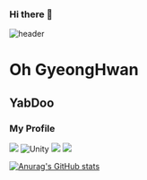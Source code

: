 ### Hi there 👋
![header](https://capsule-render.vercel.app/api?type=waving&color=black&height=300&section=header&text=This%20Is%20YabDoo%&fontSize=90&fontAlignY=38&desc=My%20First%20Profile%20!&descAlignY=51&descAlign=62)

# Oh GyeongHwan
## YabDoo
### My Profile
<img src="https://img.shields.io/badge/CSharp-239120?style=flat-square&logo=C#&logoColor=white"/>
<img alt="Unity" src ="https://img.shields.io/badge/Unity-FAFAFA.svg?&style=for-the-badge&logo=Unity&logoColor=black"/>
<img src="https://img.shields.io/badge/Github-181717?style=flat-square&logo=Github&logoColor=white"/>
<img src="https://img.shields.io/badge/SourceTree-0052CC?style=flat-square&logo=SourceTree&logoColor=white"/>

[![Anurag's GitHub stats](https://github-readme-stats.vercel.app/api?username=yabidooooo&show_icons=true&theme=dark&include_all_commits=true)](https://github.com/anuraghazra/github-readme-stats)
<!--
**yabidooooo/yabidooooo** is a ✨ _special_ ✨ repository because its `README.md` (this file) appears on your GitHub profile.

Here are some ideas to get you started:

- 🔭 I’m currently working on ...
- 🌱 I’m currently learning ...
- 👯 I’m looking to collaborate on ...
- 🤔 I’m looking for help with ...
- 💬 Ask me about ...
- 📫 How to reach me: ...
- 😄 Pronouns: ...
- ⚡ Fun fact: ...
-->
